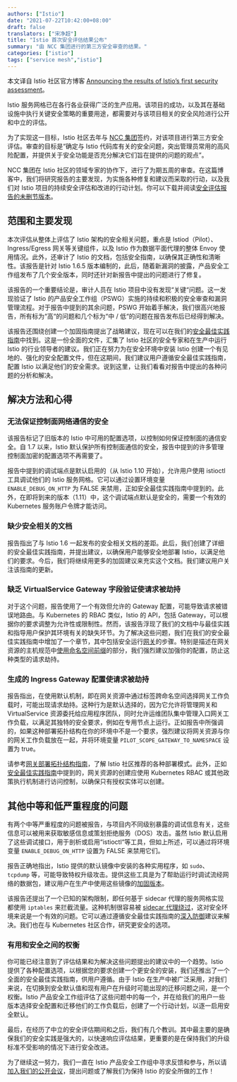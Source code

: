 ```yaml
---
authors: ["Istio"]
date: "2021-07-22T10:42:00+08:00"
draft: false
translators: ["宋净超"]
title: "Istio 首次安全评估结果公布"
summary: "由 NCC 集团进行的第三方安全审查的结果。"
categories: ["istio"]
tags: ["service mesh","istio"]
---
```


本文译自 Istio 社区官方博客 [Announcing the results of Istio’s first security assessment](https://istio.io/latest/blog/2021/ncc-security-assessment/)。

Istio 服务网格已在各行各业获得广泛的生产应用。该项目的成功，以及其在基础设施中执行关键安全策略的重要用途，都需要对与该项目相关的安全风险进行公开和中立的评估。

为了实现这一目标，Istio 社区去年与 [NCC 集团](https://www.nccgroup.com/)签约，对该项目进行第三方安全评估。审查的目标是“确定与 Istio 代码库有关的安全问题，突出管理员常用的高风险配置，并提供关于安全功能是否充分解决它们旨在提供的问题的观点”。

NCC 集团在 Istio 社区的领域专家的协作下，进行了为期五周的审查。在这篇博客中，我们将研究报告的主要发现，为实施各种修复和建议而采取的行动，以及我们对 Istio 项目的持续安全评估和改进的行动计划。你可以下载并阅读[安全评估报告的未删节版本](https://istio.io/latest/blog/2021/ncc-security-assessment/NCC_Group_Google_GOIST2005_Report_2020-08-06_v1.1.pdf)。

## 范围和主要发现

本次评估从整体上评估了 Istio 架构的安全相关问题，重点是 Istiod（Pilot）、Ingress/Egress 网关等关键组件，以及 Istio 作为数据平面代理的整体 Envoy 使用情况。此外，还审计了 Istio 的文档，包括安全指南，以确保其正确性和清晰性。该报告是针对 Istio 1.6.5 版本编制的，此后，随着新漏洞的披露，产品安全工作组发布了几个安全版本，同时还针对新报告中提出的问题进行了修复。

该报告的一个重要结论是，审计人员在 Istio 项目中没有发现“关键“问题。这一发现验证了 Istio 的产品安全工作组（PSWG）实施的持续和积极的安全审查和漏洞管理流程。对于报告中提到的其余问题，PSWG 开始着手解决，我们很高兴地报告，所有标为“高“的问题和几个标为“中 / 低“的问题在报告发布后已经得到解决。

该报告还围绕创建一个加固指南提出了战略建议，现在可以在我们的[安全最佳实践指南](https://istio.io/latest/docs/ops/best-practices/security/)中找到。这是一份全面的文件，汇集了 Istio 社区的安全专家和在生产中运行 Istio 的行业领导者的建议。我们正在努力为在安全环境中安装 Istio 创建一个有见地的、强化的安全配置文件，但在这期间，我们建议用户遵循安全最佳实践指南，配置 Istio 以满足他们的安全需求。说到这里，让我们看看对报告中提出的各种问题的分析和解决。

## 解决方法和心得

### 无法保证控制面网络通信的安全

该报告标记了旧版本的 Istio 中可用的配置选项，以控制如何保证控制面的通信安全。自 1.7 以来，Istio 默认保护所有控制面通信的安全，报告中提到的许多管理控制面加密的配置选项不再需要了。

报告中提到的调试端点是默认启用的（从 Istio 1.10 开始），允许用户使用 istioctl 工具调试他们的 Istio 服务网格。它可以通过设置环境变量 `ENABLE_DEBUG_ON_HTTP` 为 FALSE 来禁用，正如安全最佳实践指南中提到的。此外，在即将到来的版本（1.11）中，这个调试端点默认是安全的，需要一个有效的 Kubernetes 服务账户令牌才能访问。

### 缺少安全相关的文档

报告指出了与 Istio 1.6 一起发布的安全相关文档的差距。此后，我们创建了详细的安全最佳实践指南，并提出建议，以确保用户能够安全地部署 Istio，以满足他们的要求。今后，我们将继续用更多的加固建议来充实这个文档。我们建议用户关注该指南的更新。

### 缺乏 VirtualService Gateway 字段验证使请求被劫持

对于这个问题，报告使用了一个有效但允许的 Gateway 配置，可能导致请求被错误地路由。与 Kubernetes 的 RBAC 类似，Istio 的 API，包括 Gateway，可以根据你的要求调整为允许性或限制性。然而，该报告浮现了我们的文档中与最佳实践和指导用户保护其环境有关的缺失环节。为了解决这些问题，我们在我们的安全最佳实践指南中增加了一个章节，其中包括安全运行[网关](https://istio.io/latest/docs/ops/best-practices/security/#gateways)的步骤。特别是描述在网关资源的主机规范中[使用命名空间前缀](https://istio.io/latest/docs/ops/best-practices/security/#avoid-overly-broad-hosts-configurations)的部分，我们强烈建议加强你的配置，防止这种类型的请求劫持。

### 生成的 Ingress Gateway 配置使请求被劫持

报告指出，在使用默认机制，即在网关资源中通过标签跨命名空间选择网关工作负载时，可能出现请求劫持。这种行为是默认选择的，因为它允许将管理网关和 VirtualService 资源委托给应用程序团队，同时允许运维团队集中管理入口网关工作负载，以满足其独特的安全要求，例如在专用节点上运行。正如报告中所强调的，如果这种部署拓扑结构在你的环境中不是一个要求，强烈建议将网关资源与你的网关工作负载放在一起，并将环境变量 `PILOT_SCOPE_GATEWAY_TO_NAMESPACE` 设置为 true。

请参考[网关部署拓扑结构指南](https://istio.io/latest/docs/setup/additional-setup/gateway/#gateway-deployment-topologies)，了解 Istio 社区推荐的各种部署模式。此外，正如[安全最佳实践指南](https://istio.io/latest/docs/ops/best-practices/security/#restrict-gateway-creation-privileges)中提到的，网关资源的创建应使用 Kubernetes RBAC 或其他政策执行机制进行访问控制，以确保只有授权实体可以创建。

## 其他中等和低严重程度的问题

有两个中等严重程度的问题被报告，与项目内不同级别暴露的调试信息有关，这些信息可以被用来获取敏感信息或策划拒绝服务（DOS）攻击。虽然 Istio 默认启用了这些调试接口，用于剖析或启用“istioctl“等工具，但如上所述，可以通过将环境变量 `ENABLE_DEBUG_ON_HTTP` 设置为 FALSE 来禁用它们。

报告正确地指出，Istio 提供的默认镜像中安装的各种实用程序，如 `sudo`、`tcpdump` 等，可能导致特权升级攻击。提供这些工具是为了帮助运行时调试流经网络的数据包，建议用户在生产中使用这些镜像的[加固版本](https://istio.io/latest/docs/ops/configuration/security/harden-docker-images/)。

该报告还提出了一个已知的架构限制，即任何基于 sidecar 代理的服务网格实现都使用 `iptables` 来拦截流量。这种机制很容易被 [sidecar 代理绕过](https://istio.io/latest/docs/ops/best-practices/security/#understand-traffic-capture-limitations)，这对安全环境来说是一个有效的问题。它可以通过遵循安全最佳实践指南的[深入防御](https://istio.io/latest/docs/ops/best-practices/security/#defense-in-depth-with-networkpolicy)建议来解决。我们也在与 Kubernetes 社区合作，研究更安全的选项。

### 有用和安全之间的权衡

你可能已经注意到了评估结果和为解决这些问题提出的建议中的一个趋势。Istio 提供了各种配置选项，以根据您的要求创建一个更安全的安装，我们还推出了一个全面的安全最佳实践指南，供用户遵循。由于 Istio 在生产中被广泛采用，对我们来说，在切换到安全默认值和现有用户在升级时可能出现的迁移问题之间，是一个权衡。Istio 产品安全工作组评估了这些问题中的每一个，并在给我们的用户一些版本选择安全配置和迁移他们的工作负载后，创建了一个行动计划，以逐一启用安全默认。

最后，在经历了中立的安全评估期间和之后，我们有几个教训。其中最主要的是确保我们的安全实践是强大的，以快速响应评估结果，更重要的是在保持我们的升级标准不受影响的情况下进行安全改进。

为了继续这一努力，我们一直在 Istio 产品安全工作组中寻求反馈和参与，所以请[加入我们的公开会议](https://github.com/istio/community/blob/master/WORKING-GROUPS.md)，提出问题或了解我们为保持 Istio 的安全所做的工作！
